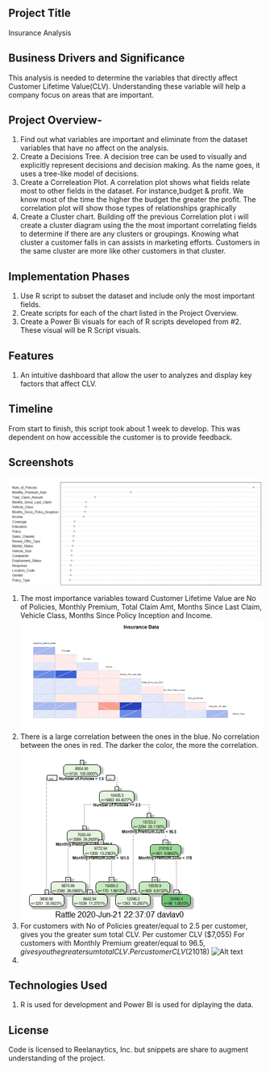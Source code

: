 

## Project Title 
Insurance Analysis

## Business Drivers and Significance
This analysis is needed to determine the variables that directly affect Customer Lifetime Value(CLV). Understanding these variable will help a company focus on areas that are important.

## Project Overview-
1. Find out what variables are important and eliminate from the dataset variables that have no affect on the analysis.
2. Create a Decisions Tree. A decision tree can be used to visually and explicitly represent decisions and decision making. As the name goes, it uses a tree-like model of decisions. 
3. Create a Correleation Plot. A correlation plot shows what fields relate most to other fields in the dataset. For instance,budget & profit. We know most of the time the higher the budget the greater the profit. The correlation plot will show those types of relationships graphically
4. Create a Cluster chart. Building off the previous Correlation plot i will create a cluster diagram using the the most important correlating fields to determine if there are any clusters or groupings. Knowing what cluster a customer falls in can assists in marketing efforts.  Customers in the same cluster are more like other customers in that cluster.

## Implementation Phases

1. Use R script to subset the dataset and include only the most important fields.
2. Create scripts for each of the chart listed in the Project Overview.
3. Create a Power Bi visuals for each of R scripts developed from #2. These visual will be R Script visuals.

## Features
1. An intuitive dashboard that allow the user to analyzes and display key factors that affect CLV.

## Timeline
From start to finish, this script took about 1 week to develop. This was dependent on how accessible the customer is to provide feedback. 

## Screenshots
![Alt text](/data_analysis/importance.PNG?raw=true "Importance Variables")
1. The most importance variables toward Customer Lifetime Value are No of Policies, Monthly Premium, Total Claim Amt, Months Since Last Claim, Vehicle Class, Months Since Policy Inception and Income.
![Alt text](/data_analysis/correlation.png?raw=true "Variables That Correlate")
2. There is a large correlation between the ones in the blue. No correlation between the ones in red. The darker the color, the more the correlation.
![Alt text](/data_analysis/decision_tree.png?raw=true "Decision Tree")
3. For customers with No of Policies greater/equal to 2.5 per customer, gives you the greater sum total CLV. Per customer CLV ($7,055)
For customers with Monthly Premium greater/equal to  $96.5, gives you the greater sum total CLV.  Per customer CLV ($21018)
![Alt text](/data_analysis/cluster.PNG?raw=true "Clusters")
4.
## Technologies Used
1. R is used for development and Power BI is used for diplaying the data.

## License
Code is licensed to Reelanaytics, Inc. but snippets are share to augment understanding of the project.




